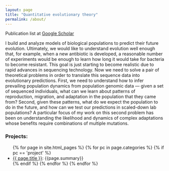 ```yaml
---
layout: page
title: "Quantitative evolutionary theory"
permalink: /about/
---
```


Publication list at [Google Scholar](https://scholar.google.com/citations?user=8ckkLFgAAAAJ)

I build and analyze models of biological populations to predict their future evolution. 
Ultimately, we would like to understand evolution well enough that, for example, when a new antibiotic is developed, 
a reasonable number of experiments would be enough to learn how long it would take for bacteria to become resistant. 
This goal is just starting to become realistic due to rapid advances in sequencing technology. 
Now we need to solve a pair of theoretical problems in order to translate this sequence data into evolutionary predictions. 
First, we need to understand how to infer prevailing population dynamics from population genomic data — given a set of sequenced individuals, what can we learn about patterns of reproduction, migration, and adaptation in the population that they came from? 
Second, given these patterns, what do we expect the population to do in the future, and how can we test our predictions in scaled-down lab populations? 
A particular focus of my work on this second problem has been on understanding the likelihood and dynamics of complex adaptations whose benefits require combinations of multiple mutations.


### Projects:
<ul>
  {% for page in site.html_pages %}
    {% for pc in page.categories %}
      {% if pc == 'project' %}
        <li><a href="{{ page.url }}">{{ page.title }}</a>: {{page.summary}}</li>
      {% endif %}   <!-- cat-match-p -->
    {% endfor %}  <!-- page-category -->
  {% endfor %}  <!-- page -->
</ul>